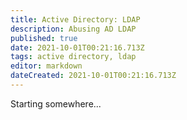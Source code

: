 ```yaml
---
title: Active Directory: LDAP
description: Abusing AD LDAP
published: true
date: 2021-10-01T00:21:16.713Z
tags: active directory, ldap
editor: markdown
dateCreated: 2021-10-01T00:21:16.713Z
---
```


Starting somewhere...